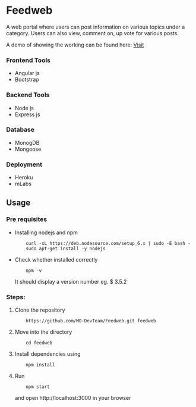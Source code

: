 # Feedweb

A web portal where users can post information on various topics under a category. Users can also view, comment on, up vote for various posts. 

A demo of showing the working can be found here: [Visit](https://feedweb.herokuapp.com)
 
### Frontend Tools
* Angular js
* Bootstrap

### Backend Tools
* Node js
* Express js

### Database
* MonogDB
* Mongoose

### Deployment
* Heroku
* mLabs

## Usage

### Pre requisites
* Installing nodejs and npm

    ```
        curl -sL https://deb.nodesource.com/setup_6.x | sudo -E bash -
        sudo apt-get install -y nodejs
    ```
* Check whether installed correctly
    
    ``` 
        npm -v
    ```
    It should display a version number eg. $ 3.5.2 

### Steps:
1. Clone the repository

    ```
        https://github.com/MO-DevTeam/Feedweb.git feedweb
    ```
2. Move into the directory  
    
    ```
        cd feedweb
    ```       
3. Install dependencies using 

    ```
        npm install
    ``` 
4. Run 

    ```
        npm start
    ```
   and open http://localhost:3000 in your browser     

